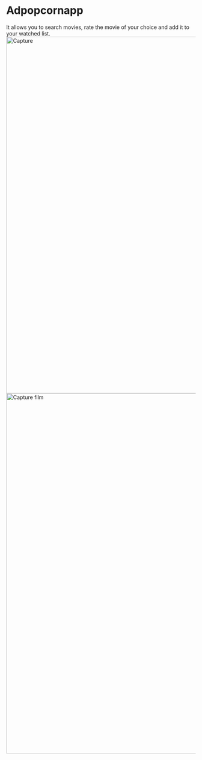 
# Adpopcornapp
It allows you to search movies, rate the movie of your choice and add it to your watched list.
<img width="948" alt="Capture" src="https://github.com/Adrianjnrr/Adpopcornapp/assets/118554529/5f5834a5-e316-41c4-be16-c442439ce415">
<img width="958" alt="Capture film" src="https://github.com/Adrianjnrr/Adpopcornapp/assets/118554529/5099ff5e-6e20-410d-87c0-dd576cee9b53">

